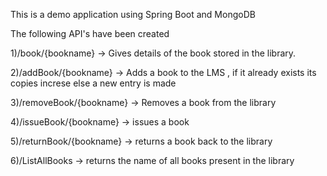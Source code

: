 This is a demo application using Spring Boot and MongoDB

The following API's have been created

1)/book/{bookname} -> Gives details of the book stored in the library.

2)/addBook/{bookname} -> Adds a book to the LMS , if it already exists its copies increse else a new entry is made 

3)/removeBook/{bookname} -> Removes a book from the library 

4)/issueBook/{bookname} -> issues a book 

5)/returnBook/{bookname} -> returns a book back to the library

6)/ListAllBooks -> returns the name of all books present in the library
